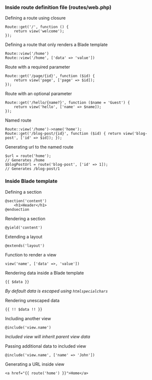 ### Inside route definition file (routes/web.php)

Defining a route using closure

```
Route::get('/', function () {
    return view('welcome');
});
```

Defining a route that only renders a Blade template

```
Route::view('/home')
Route::view('/home', ['data' => 'value'])
```

Route with a required parameter

```
Route::get('/page/{id}', function ($id) {
    return view('page', ['page' => $id]);
});
```

Route with an optional parameter

```
Route::get('/hello/{name?}', function ($name = 'Guest') {
    return view('hello', ['name' => $name]);
});
```

Named route

```
Route::view('/home')->name('home');
Route::get('/blog-post/{id}', function ($id) { return view('blog-post', ['id' => $id]); });
```

Generating url to the named route

```
$url = route('home');
// Generates /home
$blogPostUrl = route('blog-post', ['id' => 1]);
// Generates /blog-post/1
```

### Inside Blade template
Defining a section

```
@section('content')
	<h1>Header</h1>
@endsection
```
Rendering a section

`@yield('content')`

Extending a layout

`@extends('layout')`

Function to render a view

`view('name', ['data' =>‚ 'value'])`

Rendering data inside a Blade template

`{{ $data }}`

*By default data is escaped using `htmlspecialchars`*

Rendering unescaped data

`{{ !! $data !! }}`

Including another view

`@include('view.name')`

*Included view will inherit parent view data*

Passing additional data to included view

`@include('view.name', ['name' => 'John'])`

Generating a URL inside view

```
<a href="{{ route('home') }}">Home</a>
```